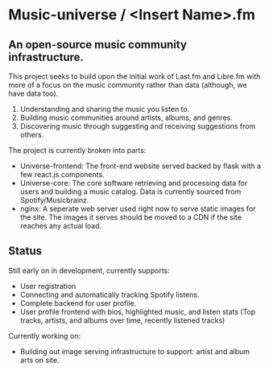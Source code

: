 #  Music-universe / \<Insert Name\>.fm

## An open-source music community infrastructure.
This project seeks to build upon the initial work of Last.fm and Libre.fm with more of a focus on the music community rather than data (although, we have data too).
1. Understanding and sharing the music you listen to.
2. Building music communities around artists, albums, and genres.
3. Discovering music through suggesting and receiving suggestions from others.

The project is currently broken into parts:
* Universe-frontend: The front-end website served backed by flask with a few react.js components.
* Universe-core: The core software retrieving and processing data for users and building a music catalog. Data is currently sourced from Spotify/Musicbrainz.
* nginx: A seperate web server used right now to serve static images for the site. The images it serves should be moved to a CDN if the site reaches any actual load.

## Status
Still early on in development, currently supports:
- User registration
- Connecting and automatically tracking Spotify listens.
- Complete backend for user profile.
- User profile frontend with bios, highlighted music, and listen stats (Top tracks, artists, and albums over time, recently listened tracks)

Currently working on:
- Building out image serving infrastructure to support: artist and album arts on site.
